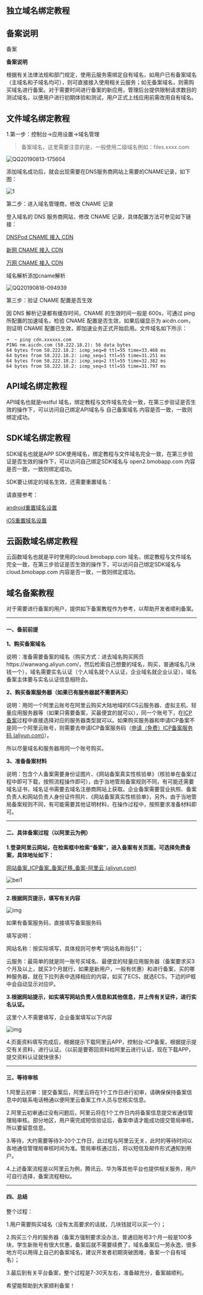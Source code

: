 ## 独立域名绑定教程



## 备案说明

备案

**备案说明**

根据有关法律法规和部门规定，使用云服务需绑定自有域名，如用户已有备案域名（主域名和子域名均可），则可直接接入使用相关云服务；如无备案域名，则需购买域名进行备案。对于需要时间进行备案的新应用，管理后台提供限制请求数目的测试域名，以便用户进行初期体验和测试，用户正式上线应用前需改用自有域名。

 



 



## 文件域名绑定教程



1.第一步：控制台->应用设置->域名管理

>  备案域名，这里需要注意的是，一般使用二级域名例如：files.xxxx.com

![QQ20190813-175604](./QQ20190813-175604.png)


添加域名成功后，就会出现需要在DNS服务商网站上需要的CNAME记录，如下图：

![1](./1.png)

第二步：进入域名管理商，修改 CNAME 记录

登入域名的 DNS 服务商网站，修改 CNAME 记录，具体配置方法可参见如下链接：

[DNSPod CNAME 接入 CDN](https://support.dnspod.cn/Kb/showarticle/tsid/32/?spm=5176.doc27112.2.16.GAMn1f)

[新网 CNAME 接入 CDN](http://www.xinnet.com/service/cjwt/domain/guanli/1164.html?spm=5176.doc27112.2.17.GAMn1f)

[万网 CNAME 接入 CDN](https://help.aliyun.com/document_detail/29725.html?spm=5176.doc27112.2.15.jhFGwZ)



域名解析添加cname解析

![QQ20190816-094939](./QQ20190816-094939.png)



第三步：验证 CNAME 配置是否生效

因 DNS 解析记录都有缓存时间，CNAME 的生效时间一般是 600s，可通过 ping 所配置的加速域名，检验 CNAME 配置是否生效，如果后缀显示为 aicdn.com，则证明 CNAME 配置已生效，即加速业务正式开始启用。文件域名如下所示：

```
➜  ~ ping cdn.xxxxxx.com
PING nm.aicdn.com (58.222.18.2): 56 data bytes
64 bytes from 58.222.18.2: icmp_seq=0 ttl=55 time=33.468 ms
64 bytes from 58.222.18.2: icmp_seq=1 ttl=55 time=31.251 ms
64 bytes from 58.222.18.2: icmp_seq=2 ttl=55 time=32.382 ms
64 bytes from 58.222.18.2: icmp_seq=3 ttl=55 time=31.797 ms
```



## API域名绑定教程

API域名也就是restful 域名，绑定教程与文件域名完全一致，在第三步验证是否生效的操作下，可以访问自己绑定API域名与 自己备案域名 内容是否一致，一致则绑定成功。



## SDK域名绑定教程

SDK域名也就是APP SDK使用域名，绑定教程与文件域名完全一致，在第三步验证是否生效的操作下，可以访问自己绑定SDK域名与 open2.bmobapp.com 内容是否一致，一致则绑定成功。

SDK要让绑定的域名生效，还需要重置域名：

请直接参考：

[android重置域名设置](http://doc.bmobapp.com/data/android/develop_doc/#_71)

[iOS重置域名设置](http://doc.bmobapp.com/data/ios/develop_doc/#_5)

## 云函数域名绑定教程

云函数域名也就是平时使用的cloud.bmobapp.com 域名，绑定教程与文件域名完全一致，在第三步验证是否生效的操作下，可以访问自己绑定SDK域名与 cloud.bmobapp.com 内容是否一致，一致则绑定成功。









##  域名备案教程

对于需要进行备案的用户，提供如下备案教程作为参考，以帮助开发者顺利备案。

------



#### **一、备前前提**

**1、购买备案域名**

说明：准备需要备案的域名（购买方式：进去域名购买网页https://wanwang.aliyun.com/，然后检索自己想要的域名，购买，普通域名几块钱一个），域名需要实名认证（个人域名就个人认证，企业域名就企业认证），域名备案主体要与实名认证信息相符合。

**2、购买备案服务器（如果已有服务器就不需要再买）**

说明：用同一个阿里云账号在阿里云购买大陆地域的ECS云服务器、虚拟主机、轻量应用服务器等（如果只需要备案，买最便宜的就可以），同一个账号下，在[ICP备案](http://beian.aliyun.com/)过程中直接选择对应的服务器类型就可以。如果购买服务器和申请ICP备案不是同一个阿里云账号，则需要去申请ICP备案服务码（[申请（免费）ICP备案服务码 (aliyun.com)](https://help.aliyun.com/document_detail/36938.html?spm=5176.21213303.J_6704733920.11.639853c9S5A0vq&scm=20140722.ID_qacard@@gtsqa@@29161.P_180.MO_1342-ST_6739-V_1-ID_qacard@@gtsqa@@29161-OR_rec-RL_阿里云备案服务号申请方法及说明)）。

所以尽量域名和服务器用同一个账号购买。

**3、准备备案材料**

说明：包含个人备案需要身份证图片、《网站备案真实性核验单》（核验单在备案过程中即可下载，按照流程操作即可），由于当地管局备案规则不同，有可能还需要域名证书，域名证书需要去域名注册商网站上获取。企业备案需要营业执照、备案负责人和网站负责人身份证件照片、《网站备案真实性核验单》，另外，由于当地管局备案规则不同，有可能需要其他证明材料，在操作过程中，按照要求准备材料即可。



------



#### **二、具体备案过程（以阿里云为例）**

**1.登录阿里云网站，在检索框中检索“备案”，进入备案有关页面，可选择免费备案，具体地址如下：**

[网站备案_ICP备案_备案迁移_备案-阿里云 (aliyun.com)](https://beian.aliyun.com/?spm=5176.21213303.J_6704733920.7.4f7653c9clDIkF&scm=20140722.S_product%40%40云产品%40%40999996._.ID_product%40%40云产品%40%40999996-RL_备案-LOC_main-OR_ser-V_2-RK_rerank-P0_0)



![bei1](./clip_image001.png)

------

**2.根据网页提示，填写有关内容**

![img](./clip_image002.png)

如果有备案服务码，直接填写备案服务码



填写说明：

网站名称：按实际填写，具体规则可参考“网站名称指引”；

云服务：最简单的就是同一账号买域名、最便宜的轻量应用服务器（备案要求买3个月及以上，就买3个月就行，如果是新用户，一般有优惠）和进行备案，买的哪种服务器，就在下拉列表中选择相应的内容，如买了ECS，就选ECS，下边的IP框中会自动显示对应IP。



**3.根据网站提示，如实填写网站负责人信息和其他信息，并上传有关证件，进行实名认证。**

这里个人不需要填写，企业备案填写以下内容

![img](./clip_image003.png)

 

4.页面资料填写完成后，根据提示下载阿里云APP，控制台-ICP备案，根据提示提交有关资料，进行认证。（以前是要寄回资料给阿里云进行认证，现在下载APP，提交资料认证就快很多）  

 

------



#### **三、等待审核**

1.阿里云初审：提交备案后，阿里云将在1个工作日进行初审，请确保保持备案信息中的联系电话畅通以便阿里云备案工作人员与您核实信息。

2.阿里云初审通过没有问题后，阿里云将在1个工作日内将备案信息提交省通信管理局审核。部分地区，用户需完成短信验证后，备案申请才能成功提交管局审核，所以要留意信息。

3.等待，大约需要等待3-20个工作日，此过程与阿里云无关，此时的等待时间以各地通信管理局审核时间为准。管局审核通过后，将以短信及邮件形式通知到用户。

4.上述备案流程是以阿里云为例，腾讯云、华为等其他平台也提供相关服务，用户可自行选择，备案流程相似。    

 





------



#### **四、总结**

整个过程：

1.用户需要购买域名（没有太高要求的话就，几块钱就可以买一个）；

2.购买三个月的服务器（备案方强制要求没办法，普通旧账号3个月一般是100多块，学生新账号有很大优惠，备案后就不需要续费了，域名备案后一劳永逸，很多地方可以用得上自己的备案域名，建议开发者初期突破困难，备案一个自有域名）；

3.最后到有关平台备案，整个过程是7-30天左右，准备越充分，备案越顺利。

希望能帮助到大家顺利备案！

 

 